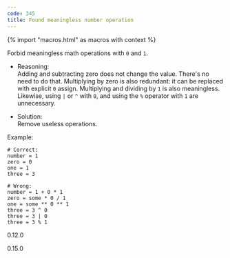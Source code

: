 ```yaml
---
code: 345
title: Found meaningless number operation
---
```


{% import "macros.html" as macros with context %}

Forbid meaningless math operations with `0` and `1`.

  - Reasoning:  
    Adding and subtracting zero does not change the value. There's no
    need to do that. Multiplying by zero is also redundant: it can be
    replaced with explicit `0` assign. Multiplying and dividing by `1`
    is also meaningless. Likewise, using `|` or `^` with `0`, and using
    the `%` operator with `1` are unnecessary.

  - Solution:  
    Remove useless operations.

Example:

    # Correct:
    number = 1
    zero = 0
    one = 1
    three = 3
    
    # Wrong:
    number = 1 + 0 * 1
    zero = some * 0 / 1
    one = some ** 0 ** 1
    three = 3 ^ 0
    three = 3 | 0
    three = 3 % 1

<div class="versionadded">

0.12.0

</div>

<div class="versionchanged">

0.15.0

</div>